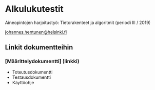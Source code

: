 # Alkulukutestit

Aineopintojen harjoitustyö: Tietorakenteet ja algoritmit (periodi III / 2019)

johannes.hentunen@helsinki.fi

## Linkit dokumentteihin

### [Määrittelydokumentti] (linkki)

- Toteutusdokumentti
- Testausdokumentti
- Käyttöohje

